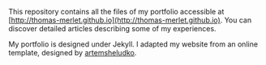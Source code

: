 This repository contains all the files of my portfolio accessible at [http://thomas-merlet.github.io](http://thomas-merlet.github.io). You can discover detailed articles describing some of my experiences.

My portfolio is designed under Jekyll. I adapted my website from an online template, designed by [artemsheludko](https://github.com/artemsheludko).
